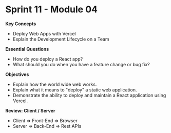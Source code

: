 # Sprint 11 - Module 04
**Key Concepts**
- Deploy Web Apps with Vercel
- Explain the Development Lifecycle on a Team

**Essential Questions**
- How do you deploy a React app?
- What should you do when you have a feature change or bug fix?

**Objectives**
- Explain how the world wide web works.
- Explain what it means to "deploy" a static web application.
- Demonstrate the ability to deploy and maintain a React application using Vercel.

**Review: Client / Server**
- Client => Front-End => Browser
- Server => Back-End => Rest APIs